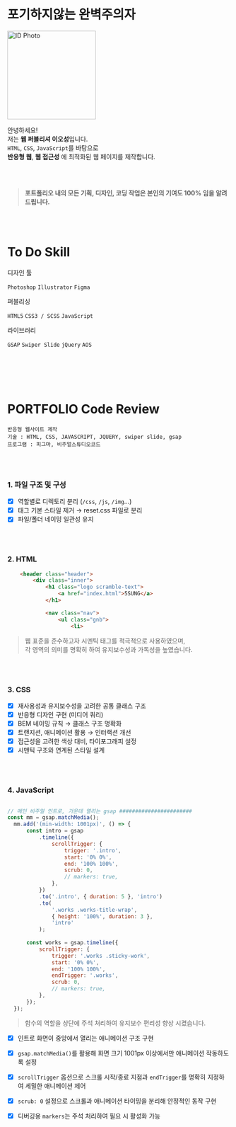 # 포기하지않는 완벽주의자

<img src="https://github.com/user-attachments/assets/9ceb2541-cbae-4082-be50-44918069229a" alt="ID Photo" style="width: 200px;"/>
  
안녕하세요!  
저는 **웹 퍼블리셔 이오성**입니다.  
`HTML`, `CSS`, `JavaScript`를 바탕으로 <br>
**반응형 웹**, **웹 접근성** 에 최적화된 웹 페이지를 제작합니다.

<br>
<br>

> **포트폴리오 내의 모든 기획, 디자인, 코딩 작업은 본인의 기여도 100% 임을 알려드립니다.**

<br>
<br>

# To Do Skill

<p style="display: block;">디자인 툴</p>

`Photoshop`
`Illustrator`
`Figma`

<p style="display: block;">퍼블리싱</p>

`HTML5`
`CSS3 / SCSS`
`JavaScript`

<p style="display: block;">라이브러리</p>

`GSAP`
`Swiper Slide`
`jQuery`
`AOS`

<br>
<br>
<br>
<br>

# PORTFOLIO Code Review

    반응형 웹사이트 제작
    기술 : HTML, CSS, JAVASCRIPT, JQUERY, swiper slide, gsap
    프로그램 : 피그마, 비주얼스튜디오코드

<br>
<br>

### 1. 파일 구조 및 구성
- [x] 역할별로 디렉토리 분리 (`/css`, `/js`, `/img`...)
- [x] 태그 기본 스타일 제거 → reset.css 파일로 분리
- [x] 파일/폴더 네이밍 일관성 유지

<br>
<br>

### 2. HTML
```html
    <header class="header">
        <div class="inner">
            <h1 class="logo scramble-text">
                <a href="index.html">5SUNG</a>
            </h1>

            <nav class="nav">
                <ul class="gnb">
                    <li>
```
                      
> 웹 표준을 준수하고자 시멘틱 태그를 적극적으로 사용하였으며, <br>
> 각 영역의 의미를 명확히 하여 유지보수성과 가독성을 높였습니다.

<br>
<br>

### 3. CSS
- [x] 재사용성과 유지보수성을 고려한 공통 클래스 구조
- [x] 반응형 디자인 구현 (미디어 쿼리)
- [x] BEM 네이밍 규칙 → 클래스 구조 명확화
- [x] 트랜지션, 애니메이션 활용 → 인터랙션 개선
- [x] 접근성을 고려한 색상 대비, 타이포그래피 설정
- [x] 시맨틱 구조와 연계된 스타일 설계

<br>
<br>

### 4. JavaScript
```javascript

// 메인 비주얼 인트로, 가운데 열리는 gsap #######################
const mm = gsap.matchMedia();
  mm.add('(min-width: 1001px)', () => {
      const intro = gsap
          .timeline({
              scrollTrigger: {
                  trigger: '.intro',
                  start: '0% 0%',
                  end: '100% 100%',
                  scrub: 0,
                  // markers: true,
              },
          })
          .to('.intro', { duration: 5 }, 'intro')
          .to(
              '.works .works-title-wrap',
              { height: '100%', duration: 3 },
              'intro'
          );
  
      const works = gsap.timeline({
          scrollTrigger: {
              trigger: '.works .sticky-work',
              start: '0% 0%',
              end: '100% 100%',
              endTrigger: '.works',
              scrub: 0,
              // markers: true,
          },
      });
  });
```
> 함수의 역할을 상단에 주석 처리하여 유지보수 편리성 향상 시켰습니다.
- [x] 인트로 화면이 중앙에서 열리는 애니메이션 구조 구현  
- [x] `gsap.matchMedia()`를 활용해 화면 크기 1001px 이상에서만 애니메이션 작동하도록 설정  
- [x] `scrollTrigger` 옵션으로 스크롤 시작/종료 지점과 `endTrigger`를 명확히 지정하여 세밀한 애니메이션 제어  
- [x] `scrub: 0` 설정으로 스크롤과 애니메이션 타이밍을 분리해 안정적인 동작 구현  
- [x] 디버깅용 `markers`는 주석 처리하여 필요 시 활성화 가능


